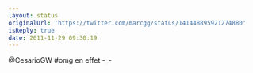 ```yaml
---
layout: status
originalUrl: 'https://twitter.com/marcgg/status/141448895921274880'
isReply: true
date: 2011-11-29 09:30:19
---
```


@CesarioGW #omg en effet -_-
